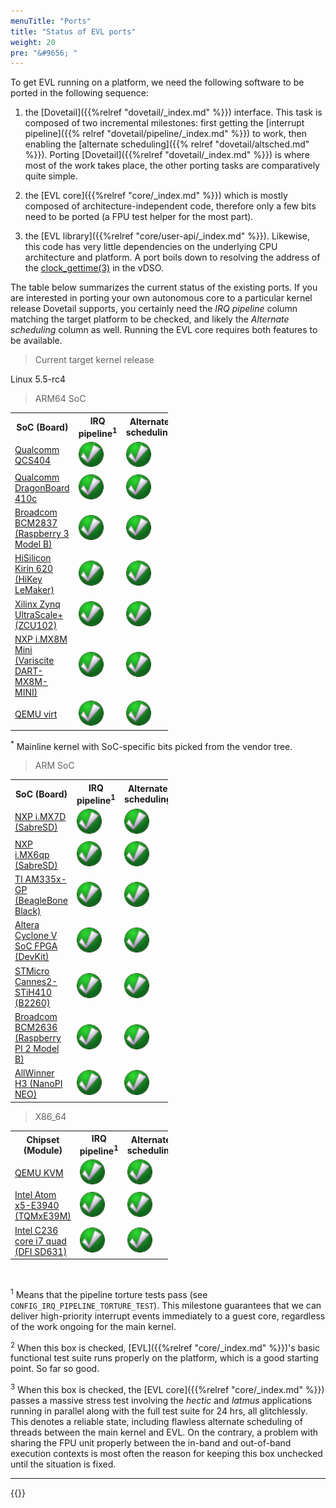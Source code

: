 ```yaml
---
menuTitle: "Ports"
title: "Status of EVL ports"
weight: 20
pre: "&#9656; "
---
```


To get EVL running on a platform, we need the following software to be
ported in the following sequence:

1. the [Dovetail]({{%relref "dovetail/_index.md" %}}) interface. This
   task is composed of two incremental milestones: first getting the
   [interrupt pipeline]({{% relref "dovetail/pipeline/_index.md" %}})
   to work, then enabling the [alternate scheduling]({{% relref
   "dovetail/altsched.md" %}}). Porting [Dovetail]({{%relref
   "dovetail/_index.md" %}}) is where most of the work takes place,
   the other porting tasks are comparatively quite simple.

2. the [EVL core]({{%relref "core/_index.md" %}}) which is mostly
   composed of architecture-independent code, therefore only a few
   bits need to be ported (a FPU test helper for the most part).

3. the [EVL library]({{%relref "core/user-api/_index.md"
%}}). Likewise, this code has very little dependencies on the
underlying CPU architecture and platform. A port boils down to
resolving the address of the
[clock_gettime(3)](http://man7.org/linux/man-pages/man3/clock_gettime.3.html)
in the vDSO.

The table below summarizes the current status of the existing
ports. If you are interested in porting your own autonomous core to a
particular kernel release Dovetail supports, you certainly need the
_IRQ pipeline_ column matching the target platform to be checked, and
likely the _Alternate scheduling_ column as well. Running the EVL core
requires both features to be available.

> Current target kernel release

Linux 5.5-rc4

> ARM64 SoC

<table class="status" style="width:50%">
  <col width="40%">
  <col width="12%">
  <col width="12%">
  <col width="12%">
  <col width="12%">
  <col width="12%">
  <tr>
    <th>SoC (Board)</th>
    <th>IRQ pipeline<sup>1</sup></th> 
    <th>Alternate scheduling</th>
    <th>EVL base<sup>2</sup></th>
    <th>EVL stress<sup>3</sup></th>
    <th>Test kernel</th>
  </tr>
  <tr>
    <td><a href="https://www.qualcomm.com/products/qcs404/" target="_blank">Qualcomm QCS404</a></td>
    <td><img src="/images/checked.png"></td> 
    <td><img src="/images/checked.png"></td>
    <td><img src="/images/checked.png"></td>
    <td><img src="/images/checked.png"></td>
    <td>5.1-rc3</td>
  </tr>
  <tr>
    <td><a href="https://developer.qualcomm.com/hardware/dragonboard-410c" target="_blank">Qualcomm DragonBoard 410c</a></td>
    <td><img src="/images/checked.png"></td> 
    <td><img src="/images/checked.png"></td>
    <td><img src="/images/checked.png"></td>
    <td><img src="/images/checked.png"></td>
    <td>5.0</td>
  </tr>
  <tr>
    <td><a href="https://www.raspberrypi.org/products/raspberry-pi-3-model-b/" target="_blank">Broadcom BCM2837 (Raspberry 3 Model B)</a></td>
    <td><img src="/images/checked.png"></td> 
    <td><img src="/images/checked.png"></td>
    <td><img src="/images/checked.png"></td>
    <td><img src="/images/checked.png"></td>
    <td>5.5-rc4</td>
  </tr>
  <tr>
    <td><a href="https://www.96boards.org/product/hikey/" target="_blank">HiSilicon Kirin 620 (HiKey LeMaker)</a></td>
    <td><img src="/images/checked.png"></td> 
    <td><img src="/images/checked.png"></td>
    <td><img src="/images/checked.png"></td>
    <td><img src="/images/checked.png"></td>
    <td>5.4-rc6</td>
  </tr>
  <tr>
    <td><a href="https://www.xilinx.com/support/documentation/boards_and_kits/zcu102/ug1182-zcu102-eval-bd.pdf" target="_blank">Xilinx Zynq UltraScale+ (ZCU102)</a></td>
    <td><img src="/images/checked.png"></td> 
    <td><img src="/images/checked.png"></td>
    <td><img src="/images/checked.png"></td>
    <td><img src="/images/checked.png"></td>
    <td>5.2</td>
  </tr>
  <tr>
    <td><a href="https://www.variscite.com/product/system-on-module-som/cortex-a53-krait/dart-mx8m-mini-nxp-i-mx8m-mini/" target="_blank">NXP i.MX8M Mini (Variscite DART-MX8M-MINI)</a></td>
    <td><img src="/images/checked.png"></td> 
    <td><img src="/images/checked.png"></td>
    <td><img src="/images/checked.png"></td>
    <td><img src="/images/checked.png"></td>
    <td>5.2 <sup>*</sup></td>
  </tr>
  <tr>
    <td><a href="https://wiki.qemu.org/Documentation/Platforms/ARM#Generic_ARM_system_emulation_with_the_virt_machine" target="_blank">QEMU virt</a></td>
    <td><img src="/images/checked.png"></td> 
    <td><img src="/images/checked.png"></td>
    <td><img src="/images/checked.png"></td>
    <td><img src="/images/checked.png"></td>
    <td>5.5-rc4</td>
  </tr>
</table>

<sup>*</sup> Mainline kernel with SoC-specific bits picked from the vendor tree.

> ARM SoC

<table class="status" style="width:50%">
  <col width="40%">
  <col width="12%">
  <col width="12%">
  <col width="12%">
  <col width="12%">
  <col width="12%">
  <tr>
    <th>SoC (Board)</th>
    <th>IRQ pipeline<sup>1</sup></th> 
    <th>Alternate scheduling</th>
    <th>EVL base<sup>2</sup></th>
    <th>EVL stress<sup>3</sup></th>
    <th>Test kernel</th>
  </tr>
  <tr>
    <td><a href="https://www.nxp.com/support/developer-resources/hardware-development-tools/sabre-development-system/sabre-board-for-smart-devices-based-on-the-i.mx-7dual-applications-processors:MCIMX7SABRE" target="_blank">NXP i.MX7D (SabreSD)</a></td>
    <td><img src="/images/checked.png"></td> 
    <td><img src="/images/checked.png"></td>
    <td><img src="/images/checked.png"></td>
    <td><img src="/images/checked.png"></td>
    <td>5.2</td>
  </tr>
  <tr>
    <td><a href="https://www.nxp.com/support/developer-resources/hardware-development-tools/sabre-development-system/sabre-board-for-smart-devices-based-on-the-i.mx-6quadplus-applications-processors:RD-IMX6QP-SABRE" target="_blank">NXP i.MX6qp (SabreSD)</a></td>
    <td><img src="/images/checked.png"></td> 
    <td><img src="/images/checked.png"></td>
    <td><img src="/images/checked.png"></td>
    <td><img src="/images/checked.png"></td>
    <td>5.5-rc2</td>
  </tr>
  <tr>
    <td><a href="https://beagleboard.org/black/" target="_blank">TI AM335x-GP (BeagleBone Black)</a></td>
    <td><img src="/images/checked.png"></td> 
    <td><img src="/images/checked.png"></td>
    <td><img src="/images/checked.png"></td>
    <td><img src="/images/checked.png"></td>
    <td>5.1-rc3</td>
  </tr>
  <tr>
    <td><a href="https://www.altera.com/products/soc/portfolio/cyclone-v-soc/overview.html" target="_blank">Altera Cyclone V SoC FPGA (DevKit)</a></td>
    <td><img src="/images/checked.png"></td> 
    <td><img src="/images/checked.png"></td>
    <td><img src="/images/checked.png"></td>
    <td><img src="/images/checked.png"></td>
    <td>5.5-rc2</td>
  </tr>
  <tr>
    <td><a href="https://www.96boards.org/documentation/consumer/b2260/hardware-docs/" target="_blank">STMicro Cannes2-STiH410 (B2260)</a></td>
    <td><img src="/images/checked.png"></td> 
    <td><img src="/images/checked.png"></td>
    <td><img src="/images/checked.png"></td>
    <td><img src="/images/checked.png"></td>
    <td>5.2-rc7</td>
  </tr>
  <tr>
    <td><a href="https://www.raspberrypi.org/products/raspberry-pi-2-model-b/" target="_blank">Broadcom BCM2636 (Raspberry PI 2 Model B)</a></td>
    <td><img src="/images/checked.png"></td> 
    <td><img src="/images/checked.png"></td>
    <td><img src="/images/checked.png"></td>
    <td><img src="/images/checked.png"></td>
    <td>5.5-rc2</td>
  </tr>
  <tr>
    <td><a href="http://nanopi.io/nanopi-neo.html/" target="_blank">AllWinner H3 (NanoPI NEO)</a></td>
    <td><img src="/images/checked.png"></td> 
    <td><img src="/images/checked.png"></td>
    <td><img src="/images/checked.png"></td>
    <td><img src="/images/checked.png"></td>
    <td>5.5-rc2</td>
  </tr>
</table>

> X86_64
<table class="status" style="width:50%">
  <col width="40%">
  <col width="12%">
  <col width="12%">
  <col width="12%">
  <col width="12%">
  <col width="12%">
  <tr>
    <th>Chipset (Module)</th>
    <th>IRQ pipeline<sup>1</sup></th> 
    <th>Alternate scheduling</th>
    <th>EVL base<sup>2</sup></th>
    <th>EVL stress<sup>3</sup></th>
    <th>Test kernel</th>
  </tr>
  <tr>
    <td><a href="https://www.linux-kvm.org/page/Main_Page" target="_blank">QEMU KVM</a></td>
    <td><img src="/images/checked.png"></td> 
    <td><img src="/images/checked.png"></td>
    <td><img src="/images/checked.png"></td>
    <td><img src="/images/checked.png"></td>
    <td>5.5-rc4</td>
  </tr>
  <tr>
    <td><a href="https://www.tq-group.com/en/products/tq-embedded/x86-architecture/tqmxe39m/" target="_blank">Intel Atom x5-E3940 (TQMxE39M)</a></td>
    <td><img src="/images/checked.png"></td> 
    <td><img src="/images/checked.png"></td>
    <td><img src="/images/checked.png"></td>
    <td><img src="/images/checked.png"></td>
    <td>5.5-rc2</td>
  </tr>
  <tr>
    <td><a href="https://www.dfi.com/product/index/224#specification" target="_blank">Intel C236 core i7 quad (DFI SD631)</a></td>
    <td><img src="/images/checked.png"></td> 
    <td><img src="/images/checked.png"></td>
    <td><img src="/images/checked.png"></td>
    <td><img src="/images/checked.png"></td>
    <td>5.4-rc2</td>
  </tr>
</table>

<br>

<sup>1</sup> Means that the pipeline torture tests pass (see
`CONFIG_IRQ_PIPELINE_TORTURE_TEST`). This milestone guarantees that we
can deliver high-priority interrupt events immediately to a guest
core, regardless of the work ongoing for the main kernel.

<sup>2</sup> When this box is checked, [EVL]({{%relref
"core/_index.md" %}})'s basic functional test suite runs properly on
the platform, which is a good starting point. So far so good.

<sup>3</sup> When this box is checked, the [EVL core]({{%relref
"core/_index.md" %}}) passes a massive stress test involving the
_hectic_ and _latmus_ applications running in parallel along with the
full test suite for 24 hrs, all glitchlessly. This denotes a reliable
state, including flawless alternate scheduling of threads between the
main kernel and EVL. On the contrary, a problem with sharing the FPU
unit properly between the in-band and out-of-band execution contexts
is most often the reason for keeping this box unchecked until the
situation is fixed.

---

{{<lastmodified>}}
